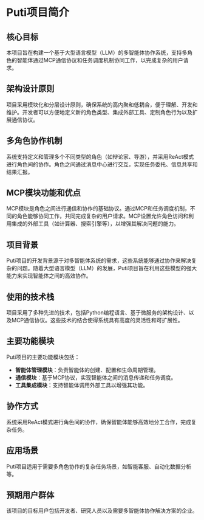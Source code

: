 # Puti项目简介

## 核心目标

本项目旨在构建一个基于大型语言模型（LLM）的多智能体协作系统，支持多角色的智能体通过MCP通信协议和任务调度机制协同工作，以完成复杂的用户请求。

## 架构设计原则

项目采用模块化和分层设计原则，确保系统的高内聚和低耦合，便于理解、开发和维护。开发者可以方便地定义新的角色类型、集成外部工具、定制角色行为以及扩展通信协议。

## 多角色协作机制

系统支持定义和管理多个不同类型的角色（如辩论家、导游），并采用ReAct模式进行角色间的协作。角色之间通过消息中心进行交互，实现任务委托、信息共享和结果汇报。

## MCP模块功能和优点

MCP模块是角色之间进行通信和协作的基础协议。通过MCP和任务调度机制，不同的角色能够协同工作，共同完成复杂的用户请求。MCP设置允许角色访问和利用集成的外部工具（如计算器、搜索引擎等），以增强其解决问题的能力。

## 项目背景

Puti项目的开发背景源于对多智能体系统的需求，这些系统能够通过协作来解决复杂的问题。随着大型语言模型（LLM）的发展，Puti项目旨在利用这些模型的强大能力来实现智能体之间的高效协作。

## 使用的技术栈

项目采用了多种先进的技术，包括Python编程语言、基于微服务的架构设计、以及MCP通信协议。这些技术的结合使得系统具有高度的灵活性和可扩展性。

## 主要功能模块

Puti项目的主要功能模块包括：
- **智能体管理模块**：负责智能体的创建、配置和生命周期管理。
- **通信模块**：基于MCP协议，实现智能体之间的消息传递和任务调度。
- **工具集成模块**：支持智能体调用外部工具以增强其功能。

## 协作方式

系统采用ReAct模式进行角色间的协作，确保智能体能够高效地分工合作，完成复杂任务。

## 应用场景

Puti项目适用于需要多角色协作的复杂任务场景，如智能客服、自动化数据分析等。

## 预期用户群体

该项目的目标用户包括开发者、研究人员以及需要多智能体协作解决方案的企业。